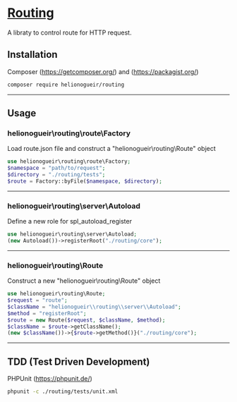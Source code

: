 # [Routing](https://github.com/helionogueir/routing)

A libraty to control route for HTTP request.

## Installation

Composer (https://getcomposer.org/) and (https://packagist.org/)
```sh
composer require helionogueir/routing
```
------
## Usage

### helionogueir\routing\route\Factory

Load route.json file and construct a "helionogueir\routing\Route" object
```php
use helionogueir\routing\route\Factory;
$namespace = "path/to/request";
$directory = "./routing/tests";
$route = Factory::byFile($namespace, $directory);
```
------
### helionogueir\routing\server\Autoload

Define a new role for spl_autoload_register
```php
use helionogueir\routing\server\Autoload;
(new Autoload())->registerRoot("./routing/core");
```
------
### helionogueir\routing\Route

Construct a new "helionogueir\routing\Route" object
```php
use helionogueir\routing\Route;
$request = "route";
$className = "helionogueir\\routing\\server\\Autoload";
$method = "registerRoot";
$route = new Route($request, $className, $method);
$className = $route->getClassName();
(new $className())->{$route->getMethod()}("./routing/core");
```
------
## TDD (Test Driven Development)

PHPUnit (https://phpunit.de/)
```sh
phpunit -c ./routing/tests/unit.xml
```
